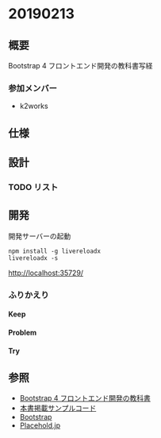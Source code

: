 # 20190213

## 概要

Bootstrap 4 フロントエンド開発の教科書写経

### 参加メンバー

- k2works

## 仕様

## 設計

### TODO リスト

## 開発

開発サーバーの起動

```
npm install -g livereloadx
livereloadx -s
```
[http://localhost:35729/](http://localhost:35729/)

### ふりかえり

#### Keep

#### Problem

#### Try

## 参照
- [Bootstrap 4 フロントエンド開発の教科書](https://gihyo.jp/book/2018/978-4-297-10020-9)
- [本書掲載サンプルコード](https://wings.msn.to/index.php/-/A-07/978-4-297-10020-9/)
- [Bootstrap](https://getbootstrap.com/)
- [Placehold.jp](http://placehold.jp/)
